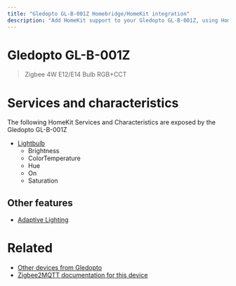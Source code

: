 ```yaml
---
title: "Gledopto GL-B-001Z Homebridge/HomeKit integration"
description: "Add HomeKit support to your Gledopto GL-B-001Z, using Homebridge, Zigbee2MQTT and homebridge-z2m."
---
```

<!---
This file has been GENERATED using src/docgen/docgen.ts
DO NOT EDIT THIS FILE MANUALLY!
-->
# Gledopto GL-B-001Z
> Zigbee 4W E12/E14 Bulb RGB+CCT


# Services and characteristics
The following HomeKit Services and Characteristics are exposed by
the Gledopto GL-B-001Z

* [Lightbulb](../../light.md)
  * Brightness
  * ColorTemperature
  * Hue
  * On
  * Saturation


## Other features
* [Adaptive Lighting](../../light.md)


# Related
* [Other devices from Gledopto](../index.md#gledopto)
* [Zigbee2MQTT documentation for this device](https://www.zigbee2mqtt.io/devices/GL-B-001Z.html)